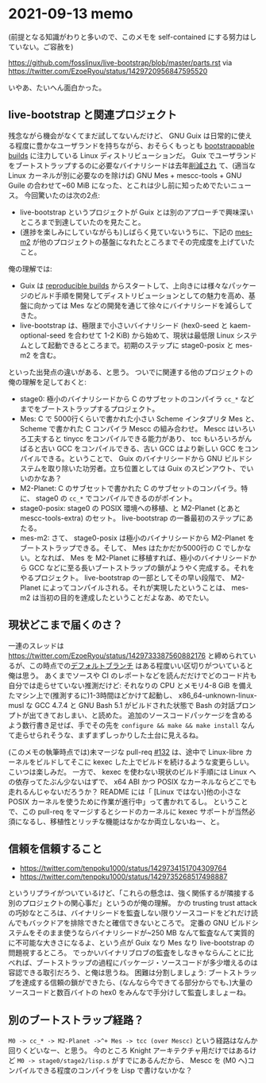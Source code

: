 # 2021-09-13 memo

(前提となる知識がわりと多いので、このメモを self-contained にする努力はしていない。ご容赦を)

https://github.com/fosslinux/live-bootstrap/blob/master/parts.rst via https://twitter.com/EzoeRyou/status/1429720956847595520

いやあ、たいへん面白かった。

## live-bootstrap と関連プロジェクト

残念ながら機会がなくてまだ試してないんだけど、 GNU Guix は日常的に使える程度に豊かなユーザランドを持ちながら、おそらくもっとも [bootstrappable builds](https://bootstrappable.org/) に注力している Linux ディストリビューションだ。
Guix でユーザランドをブートストラップするのに必要なバイナリシードは去年[削減され](https://guix.gnu.org/en/blog/2020/guix-further-reduces-bootstrap-seed-to-25/) て、(適当な Linux カーネルが別に必要なのを除けば) GNU Mes + mescc-tools + GNU Guile の合わせて~60 MiB になった、とこれは少し前に知っためでたいニュース。
今回驚いたのは次の2点:

- live-bootstrap というプロジェクトが Guix とは別のアプローチで興味深いところまで到達していたのを見たこと。
- (進捗を楽しみにしていながらも)しばらく見ていないうちに、下記の [mes-m2](https://github.com/oriansj/mes-m2) が他のプロジェクトの基盤になれたところまでその完成度を上げていたこと。

俺の理解では:

- Guix は [reproducible builds](https://reproducible-builds.org/) からスタートして、上向きには様々なパッケージのビルド手順を開発してディストリビューションとしての魅力を高め、基盤に向かっては Mes などの開発を通じて徐々にバイナリシードを減らしてきた。
- live-bootstrap は、極限まで小さいバイナリシード (hex0-seed と kaem-optional-seed を合わせて 1-2 KiB) から始めて、現状は最低限 Linux システムとして起動できるところまで。初期のステップに stage0-posix と mes-m2 を含む。

といった出発点の違いがある、と思う。
ついでに関連する他のプロジェクトの俺の理解を足しておくと:

- stage0: 極小のバイナリシードから C のサブセットのコンパイラ `cc_*` などまでをブートストラップするプロジェクト。
- Mes: C で 5000行くらいで書かれた小さい Scheme インタプリタ Mes と、 Scheme で書かれた C コンパイラ Mescc の組み合わせ。 Mescc はいろいろ工夫すると tinycc をコンパイルできる能力があり、 tcc もいろいろがんばると古い GCC をコンパイルできる、古い GCC はより新しい GCC をコンパイルできる。ということで、 Guix のバイナリシードから GNU ビルドシステムを取り除いた功労者。立ち位置としては Guix のスピンアウト、でいいのかなあ？
- M2-Planet: C のサブセットで書かれた C のサブセットのコンパイラ。特に、 stage0 の `cc_*` でコンパイルできるのがポイント。
- stage0-posix: stage0 の POSIX 環境への移植、と M2-Planet (とあと mescc-tools-extra) のセット。 live-bootstrap の一番最初のステップにあたる。
- mes-m2: さて、 stage0-posix は極小のバイナリシードから M2-Planet をブートストラップできる。そして、 Mes はたかだか5000行の C でしかない。となれば、 Mes を M2-Planet に移植すれば、極小のバイナリシードから GCC などに至る長いブートストラップの鎖がようやく完成する。それをやるプロジェクト。 live-bootstrap の一部としてその早い段階で、 M2-Planet によってコンパイルされる。それが実現したということは、 mes-m2 は当初の目的を達成したということだよなあ、めでたい。

## 現状どこまで届くのさ？

一連のスレッドは https://twitter.com/EzoeRyou/status/1429733387560882176 と締められているが、この時点での[デフォルトブランチ](https://github.com/fosslinux/live-bootstrap/tree/f9ebb331680b4d4e2f16b5c401f143fdd62b0e0a) はある程度いい区切りがついていると俺は思う。
あくまでソースや CI のレポートなどを読んだだけでどのコード片も自分では走らせていない推測だけど: それなりの CPU とメモリ4-8 GiB を備えたマシン上で(推測するに)1-3時間ほどかけて起動し、 x86_64-unknown-linux-musl な GCC 4.7.4 と GNU Bash 5.1 がビルドされた状態で Bash の対話プロンプトが出てきておしまい、と読めた。
追加のソースコードパッケージを含めるよう数行書き足せば、手でその先を `configure && make && make install` なんて走らせられそうな、まずまずしっかりした土台に見えるね。

(このメモの執筆時点では)未マージな pull-req [\#132](https://github.com/fosslinux/live-bootstrap/pull/132) は、途中で Linux-libre カーネルをビルドしてそこに kexec した上でビルドを続けるような変更らしい。
こいつは楽しみだ。
一方で、 kexec を使わない現状のビルド手順には Linux への依存ってたぶん少ないはずで、 x64 ABI かつ POSIX なカーネルならどこでも走れるんじゃないだろうか？
README には「 \[Linux ではない]他の小さな POSIX カーネルを使うために作業が進行中」って書かれてるし。
ということで、この pull-req をマージするとシードのカーネルに kexec サポートが当然必須になるし、移植性とリッチな機能はなかなか両立しないねー、と。

## 信頼を信頼すること

- https://twitter.com/tenpoku1000/status/1429734151704309764
- https://twitter.com/tenpoku1000/status/1429735268517498887

というリプライがついているけど、「これらの懸念は、強く関係するが隣接する別のプロジェクトの関心事だ」というのが俺の理解。
かの trusting trust attack の巧妙なところは、バイナリシードを監査しない限りソースコードをどれだけ読んでもバックドアを排除できたと確信できないところで。
定番の GNU ビルドシステムをそのまま使うならバイナリシードが~250 MB なんて監査なんて実質的に不可能な大きさになるよ、という点が Guix なり Mes なり live-bootstrap の問題視するところ。
でっかいバイナリブロブの監査をしなきゃならんことに比べれば、ブートストラップの過程にパッケージ・ソースコードが多少増えるのは容認できる取引だろう、と俺は思うね。
困難は分割しましょう: ブートストラップを達成する信頼の鎖ができたら、(なんなら今できてる部分からでも、)大量のソースコードと数百バイトの hex0 をみんなで手分けして監査しましょーね。

## 別のブートストラップ経路？

`M0 -> cc_* -> M2-Planet ->^+ Mes -> tcc (over Mescc)` という経路はなんか回りくどいなー、と思う。
今のところ Knight アーキテクチャ用だけではあるけど `M0 -> stage0/stage2/lisp.s` がすでにあるんだから、 Mescc を (M0 へ)コンパイルできる程度のコンパイラを Lisp で書けないかな？
